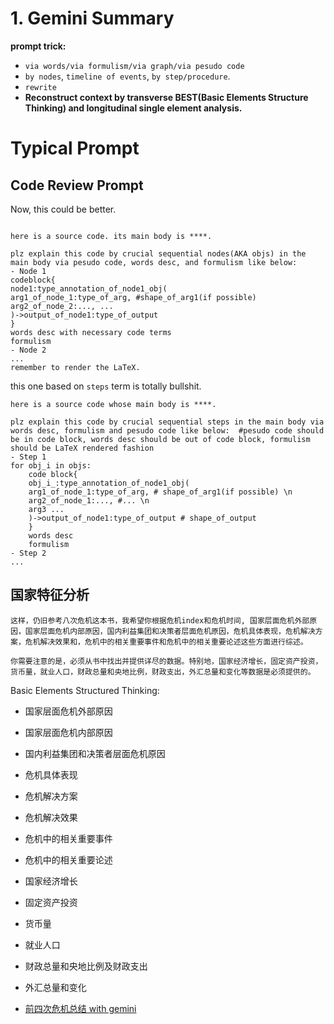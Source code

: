 # 1. Gemini Summary

**prompt trick:**
- `via words/via formulism/via graph/via pesudo code`
- `by nodes`, `timeline of events`, `by step/procedure`. 
- `rewrite`
- **Reconstruct context by transverse BEST(Basic Elements Structure Thinking) and longitudinal single element analysis.** 


# Typical Prompt


## Code Review Prompt

Now, this could be better. 
```

here is a source code. its main body is ****.

plz explain this code by crucial sequential nodes(AKA objs) in the main body via pesudo code, words desc, and formulism like below: 
- Node 1
codeblock{
node1:type_annotation_of_node1_obj(
arg1_of_node_1:type_of_arg, #shape_of_arg1(if possible)
arg2_of_node_2:..., ...
)->output_of_node1:type_of_output
} 
words desc with necessary code terms 
formulism 
- Node 2 
...
remember to render the LaTeX. 
```

this one based on `steps` term is totally bullshit. 
```
here is a source code whose main body is ****.

plz explain this code by crucial sequential steps in the main body via words desc, formulism and pesudo code like below:  #pesudo code should be in code block, words desc should be out of code block, formulism should be LaTeX rendered fashion
- Step 1
for obj_i in objs:
	code block{
	obj_i_:type_annotation_of_node1_obj(
	arg1_of_node_1:type_of_arg, # shape_of_arg1(if possible) \n
	arg2_of_node_1:..., #... \n
	arg3 ...
	)->output_of_node1:type_of_output # shape_of_output
	}
	words desc
	formulism
- Step 2
...
```



## 国家特征分析
```
这样，仍旧参考八次危机这本书，我希望你根据危机index和危机时间, 国家层面危机外部原因，国家层面危机内部原因，国内利益集团和决策者层面危机原因，危机具体表现，危机解决方案，危机解决效果和，危机中的相关重要事件和危机中的相关重要论述这些方面进行综述。

你需要注意的是，必须从书中找出并提供详尽的数据。特别地，国家经济增长，固定资产投资，货币量，就业人口，财政总量和央地比例，财政支出，外汇总量和变化等数据是必须提供的。
```

Basic Elements Structured Thinking: 
- 国家层面危机外部原因
- 国家层面危机内部原因
- 国内利益集团和决策者层面危机原因
- 危机具体表现
- 危机解决方案
- 危机解决效果
- 危机中的相关重要事件
- 危机中的相关重要论述

- 国家经济增长
- 固定资产投资
- 货币量
- 就业人口
- 财政总量和央地比例及财政支出
- 外汇总量和变化

- [前四次危机总结 with gemini](https://g.co/gemini/share/7b34f86275cd) 
  
